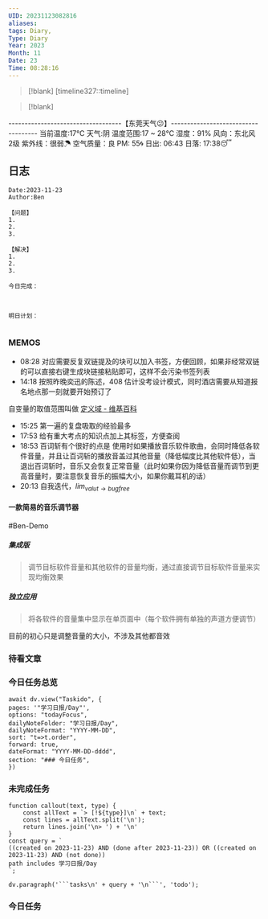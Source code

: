```yaml
---
UID: 20231123082816
aliases: 
tags: Diary,
Type: Diary
Year: 2023
Month: 11
Date: 23
Time: 08:28:16
---
```

> [!blank] 
> [timeline327::timeline]

>[!blank]
> 
-----------------------------------【东莞天气😕】------------------------------------
当前温度:17℃
天气:阴
温度范围:17 ~ 28℃
湿度：91%
风向：东北风 2级
紫外线：很弱☂
空气质量：良 PM: 55🌀
日出: 06:43 日落: 17:38😴

## 日志

```
Date:2023-11-23
Author:Ben

【问题】
1.
2.
3.

【解决】
1.
2.
3.

今日完成：



明日计划：


```

### MEMOS

- 08:28 对应需要反复双链提及的块可以加入书签，方便回顾，如果非经常双链的可以直接右键生成块链接粘贴即可，这样不会污染书签列表
- 14:18 按照昨晚奕迅的陈述，408 估计没考设计模式，同时酒店需要从知道报名地点那一刻就要开始预订了

自变量的取值范围叫做 [定义域 - 维基百科](https://www.wikiwand.com/zh-cn/%E5%AE%9A%E4%B9%89%E5%9F%9F)
- 15:25 第一遍的复盘吸取的经验最多
- 17:53 给有重大考点的知识点加上其标签，方便查阅
- 18:53 百词斩有个很好的点是 使用时如果播放音乐软件歌曲，会同时降低各软件音量，并且让百词斩的播放音盖过其他音量（降低幅度比其他软件低），当退出百词斩时，音乐又会恢复正常音量（此时如果你因为降低音量而调节到更高音量时，要注意恢复音乐的振幅大小，如果你戴耳机的话）
- 20:13 自我迭代，$lim_{valut \to bug free}$

#### 一款简易的音乐调节器

#Ben-Demo
##### 集成版

> 调节目标软件音量和其他软件的音量均衡，通过直接调节目标软件音量来实现均衡效果

##### 独立应用

> 将各软件的音量集中显示在单页面中（每个软件拥有单独的声道方便调节）

目前的初心只是调整音量的大小，不涉及其他都音效


### 待看文章



### 今日任务总览

```dataviewjs
await dv.view("Taskido", {
pages: '"学习日报/Day"',
options: "todayFocus",
dailyNoteFolder: "学习日报/Day",
dailyNoteFormat: "YYYY-MM-DD",
sort: "t=>t.order",
forward: true,
dateFormat: "YYYY-MM-DD-dddd",
section: "### 今日任务",
})
```

### 未完成任务

```dataviewjs
function callout(text, type) {
    const allText = `> [!${type}]\n` + text;
    const lines = allText.split('\n');
    return lines.join('\n> ') + '\n'
}
const query = `
((created on 2023-11-23) AND (done after 2023-11-23)) OR ((created on 2023-11-23) AND (not done))
path includes 学习日报/Day
`;

dv.paragraph('```tasks\n' + query + '\n```', 'todo');
```


### 今日任务
